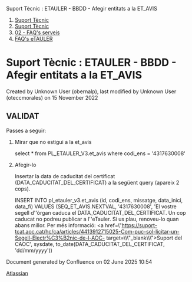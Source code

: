 Suport Tècnic : ETAULER - BBDD - Afegir entitats a la ET\_AVIS  

1.  [Suport Tècnic](index.html)
2.  [Suport Tècnic](13893782.html)
3.  [02 - FAQ's serveis](26313393.html)
4.  [FAQ's eTAULER](28705565.html)

Suport Tècnic : ETAULER - BBDD - Afegir entitats a la ET\_AVIS
==============================================================

Created by Unknown User (obernalp), last modified by Unknown User (oteccmorales) on 15 November 2022

VALIDAT
-------

Passes a seguir:

1.  Mirar que no estigui a la et\_avis
    
    select \* from PL\_ETAULER\_V3.et\_avis where codi\_ens = '4317630008'
    
2.  Afegir-lo
    
    Insertar la data de caducitat del certificat (DATA\_CADUCITAT\_DEL\_CERTIFICAT) a la següent query (apareix 2 cops).
    
    INSERT INTO pl\_etauler\_v3.et\_avis
      (id, codi\_ens, missatge, data\_inici, data\_fi)
    VALUES
      (SEQ\_ET\_AVIS.NEXTVAL,
       '4317630008',
       'El vostre segell d''òrgan caduca el DATA\_CADUCITAT\_DEL\_CERTIFICAT. Un cop caducat no podreu publicar a l''eTauler. Si us plau, renoveu-lo quan abans millor. Per més informació: <a href=\\"https://suport-tcat.aoc.cat/hc/ca/articles/4413912715025-Com-puc-sol-licitar-un-Segell-Electr%C3%B2nic-de-l-AOC- target=\\\\\\"\_blank\\\\\\">Suport del CAOC</a>',
       sysdate,
       to\_date(DATA\_CADUCITAT\_DEL\_CERTIFICAT, 'dd/mm/yyyy'))
    

Document generated by Confluence on 02 June 2025 10:54

[Atlassian](http://www.atlassian.com/)